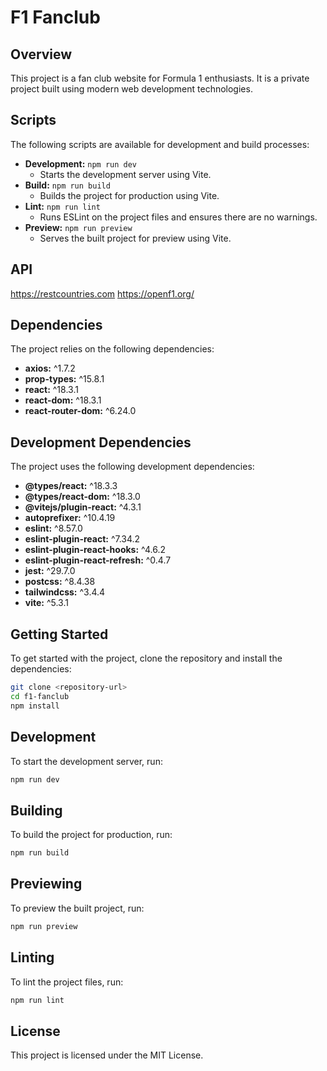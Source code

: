 
# F1 Fanclub

## Overview

This project is a fan club website for Formula 1 enthusiasts. It is a private project built using modern web development technologies.



## Scripts

The following scripts are available for development and build processes:

- **Development:** `npm run dev`
  - Starts the development server using Vite.
- **Build:** `npm run build`
  - Builds the project for production using Vite.
- **Lint:** `npm run lint`
  - Runs ESLint on the project files and ensures there are no warnings.
- **Preview:** `npm run preview`
  - Serves the built project for preview using Vite.

## API


https://restcountries.com
https://openf1.org/

## Dependencies

The project relies on the following dependencies:

- **axios:** ^1.7.2
- **prop-types:** ^15.8.1
- **react:** ^18.3.1
- **react-dom:** ^18.3.1
- **react-router-dom:** ^6.24.0

## Development Dependencies

The project uses the following development dependencies:

- **@types/react:** ^18.3.3
- **@types/react-dom:** ^18.3.0
- **@vitejs/plugin-react:** ^4.3.1
- **autoprefixer:** ^10.4.19
- **eslint:** ^8.57.0
- **eslint-plugin-react:** ^7.34.2
- **eslint-plugin-react-hooks:** ^4.6.2
- **eslint-plugin-react-refresh:** ^0.4.7
- **jest:** ^29.7.0
- **postcss:** ^8.4.38
- **tailwindcss:** ^3.4.4
- **vite:** ^5.3.1

## Getting Started

To get started with the project, clone the repository and install the dependencies:

```sh
git clone <repository-url>
cd f1-fanclub
npm install
```

## Development

To start the development server, run:

```sh
npm run dev
```

## Building

To build the project for production, run:

```sh
npm run build
```

## Previewing

To preview the built project, run:

```sh
npm run preview
```

## Linting

To lint the project files, run:

```sh
npm run lint
```

## License

This project is licensed under the MIT License.

